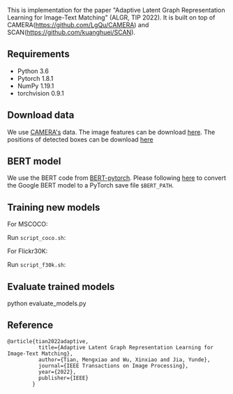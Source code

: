 This is implementation for the paper "Adaptive Latent Graph Representation Learning for Image-Text Matching" (ALGR, TIP 2022). 
It is built on top of CAMERA(https://github.com/LgQu/CAMERA) and SCAN(https://github.com/kuanghuei/SCAN).


## Requirements 
* Python 3.6
* Pytorch 1.8.1
* NumPy 1.19.1
* torchvision 0.9.1

## Download data
We use [CAMERA's]() data. The image features can be download [here](https://drive.google.com/drive/u/1/folders/1os1Kr7HeTbh8FajBNegW8rjJf6GIhFqC). The positions of detected boxes can be download [here](https://drive.google.com/file/d/1K9LnWJc71dK6lF1BJMPlbkIu_vYmHjVP/view?usp=sharing)


## BERT model

We use the BERT code from [BERT-pytorch](https://github.com/huggingface/pytorch-transformers). Please following [here](https://github.com/huggingface/pytorch-transformers/blob/4fc9f9ef54e2ab250042c55b55a2e3c097858cb7/docs/source/converting_tensorflow_models.rst) to convert the Google BERT model to a PyTorch save file `$BERT_PATH`.

## Training new models
For MSCOCO:

Run `script_coco.sh`:

For Flickr30K:

Run `script_f30k.sh`:


## Evaluate trained models

python evaluate_models.py


## Reference

```
@article{tian2022adaptive,
          title={Adaptive Latent Graph Representation Learning for Image-Text Matching},
          author={Tian, Mengxiao and Wu, Xinxiao and Jia, Yunde},
          journal={IEEE Transactions on Image Processing},
          year={2022},
          publisher={IEEE}
        }
```


